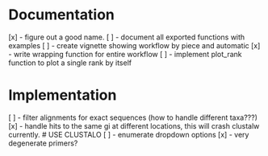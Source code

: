 # Documentation #
[x] - figure out a good name.
[ ] - document all exported functions with examples
[ ] - create vignette showing workflow by piece and automatic
[x] - write wrapping function for entire workflow
[ ] - implement plot_rank function to plot a single rank by itself

# Implementation #
[ ] - filter alignments for exact sequences (how to handle different taxa???)
[x] - handle hits to the same gi at different locations, this will crash clustalw currently. # USE CLUSTALO
[ ] - enumerate dropdown options
[x] - very degenerate primers?
